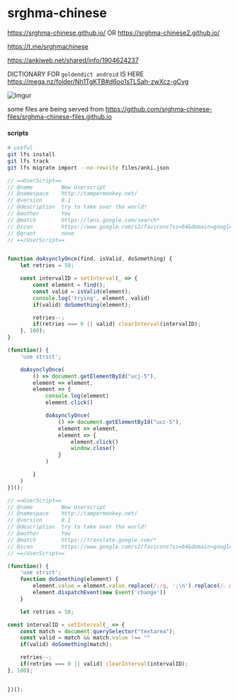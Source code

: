 # srghma-chinese

https://srghma-chinese.github.io/
OR https://srghma-chinese2.github.io/

https://t.me/srghmachinese

https://ankiweb.net/shared/info/1904624237

DICTIONARY FOR `goldendict android` IS HERE https://mega.nz/folder/Nh1TgKTB#d6oo1sTLSah-zwXcz-gCvg

![Imgur](https://i.imgur.com/KTuAfyY.png?1)

some files are being served from https://github.com/srghma-chinese-files/srghma-chinese-files.github.io

#### scripts

```sh
# useful
git lfs install
git lfs track
git lfs migrate import --no-rewrite files/anki.json
```

```js
// ==UserScript==
// @name         New Userscript
// @namespace    http://tampermonkey.net/
// @version      0.1
// @description  try to take over the world!
// @author       You
// @match        https://lens.google.com/search*
// @icon         https://www.google.com/s2/favicons?sz=64&domain=google.com
// @grant        none
// ==/UserScript==


function doAsynclyOnce(find, isValid, doSomething) {
    let retries = 50;

    const intervalID = setInterval(_ => {
        const element = find();
        const valid = isValid(element);
        console.log('trying', element, valid)
        if(valid) doSomething(element);

        retries--;
        if(retries === 0 || valid) clearInterval(intervalID);
    }, 100);
}

(function() {
    'use strict';

    doAsynclyOnce(
        () => document.getElementById("ucj-5"),
        element => element,
        element => {
            console.log(element)
            element.click()

            doAsynclyOnce(
                () => document.getElementById("ucc-5"),
                element => element,
                element => {
                    element.click()
                    window.close()
                }
            )

        }
    )
})();
```

```js
// ==UserScript==
// @name         New Userscript
// @namespace    http://tampermonkey.net/
// @version      0.1
// @description  try to take over the world!
// @author       You
// @match        https://translate.google.com/*
// @icon         https://www.google.com/s2/favicons?sz=64&domain=google.com
// ==/UserScript==

(function() {
    'use strict';
    function doSomething(element) {
        element.value = element.value.replace(/;/g, ';\n').replace(/。/g, '。\n').replace(/:\s?\S+?。/g, '。')
        element.dispatchEvent(new Event('change'))
    }

    let retries = 50;

const intervalID = setInterval(_ => {
    const match = document.querySelector("textarea");
    const valid = match && match.value !== ""
    if(valid) doSomething(match);

    retries--;
    if(retries === 0 || valid) clearInterval(intervalID);
}, 100);


})();
```
